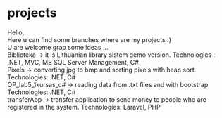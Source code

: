 # projects
Hello,<br>
Here u can find some branches where are my projects :)<br>
U are welcome grap some ideas ...<br>
Biblioteka -> it is Lithuanian library sistem demo version. Technologies : .NET, MVC, MS SQL Server Management, C#<br>
Pixels -> converting jpg to bmp and sorting pixels with heap sort. Technologies: .NET, C#<br>
OP_lab5_1kursas_c# -> reading data from .txt files and with bootstrap Technologies: .NET, C#<br>
transferApp -> transfer application to send money to people who are registered in the system. Technologies: Laravel, PHP<br>
